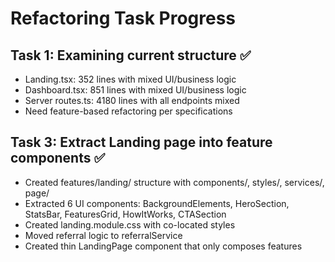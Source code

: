 # Refactoring Task Progress

## Task 1: Examining current structure ✅
- Landing.tsx: 352 lines with mixed UI/business logic
- Dashboard.tsx: 851 lines with mixed UI/business logic  
- Server routes.ts: 4180 lines with all endpoints mixed
- Need feature-based refactoring per specifications

## Task 3: Extract Landing page into feature components ✅
- Created features/landing/ structure with components/, styles/, services/, page/
- Extracted 6 UI components: BackgroundElements, HeroSection, StatsBar, FeaturesGrid, HowItWorks, CTASection  
- Created landing.module.css with co-located styles
- Moved referral logic to referralService
- Created thin LandingPage component that only composes features
